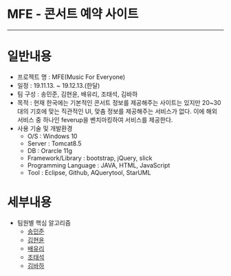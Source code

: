 # MFE - 콘서트 예약 사이트
-----


# 일반내용
* 프로젝트 명 : MFE(Music For Everyone)
* 일정 : 19.11.13. ~ 19.12.13.(한달)
* 팀 구성 : 송민준, 김현윤, 배유리, 조태석, 김바하
* 목적 : 현재 한국에는 기본적인 콘서트 정보를 제공해주는 사이트는 있지만 20~30대의 기호에 맞는 직관적인 UI,
         맞춤 정보를 제공해주는 서비스가 없다. 이에 해외 서비스 중 하나인 feverup을 벤치마킹하여 서비스를 제공한다.
* 사용 기술 및 개발환경
   - O/S : Windows 10
   - Server : Tomcat8.5
   - DB : Orarcle 11g
   - Framework/Library : bootstrap, jQuery, slick
   - Programming Language : JAVA, HTML, JavaScript
   - Tool : Eclipse, Github, AQuerytool, StarUML
# 세부내용
* 팀원별 핵심 알고리즘
   - [송민준](./src/mvc/member/action/ListAction.java)
   - [김현윤](./src)
   - [배유리](./src)
   - [조태석](./src)
   - [김바하](./src)
